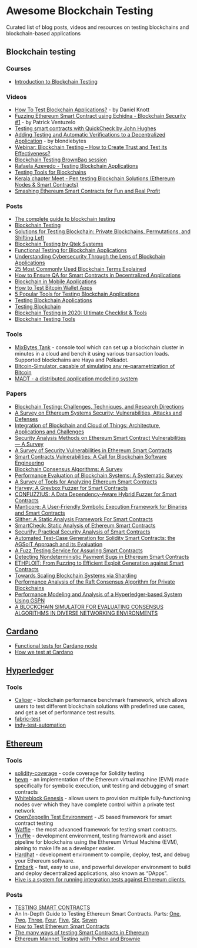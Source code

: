 # Awesome Blockchain Testing
Curated list of blog posts, videos and resources on testing blockchains and blockchain-based applications


## Blockchain testing

### Courses
* [Introduction to Blockchain Testing](https://testautomationu.applitools.com/blockchain-testing/)

### Videos
* [How To Test Blockchain Applications?](https://www.youtube.com/watch?v=iw5nHuA1SUs) - by  Daniel Knott
* [Fuzzing Ethereum Smart Contract using Echidna - Blockchain Security #1](https://www.youtube.com/watch?v=EA8_9x4D3Vk) - by Patrick Ventuzelo
* [Testing smart contracts with QuickCheck by John Hughes](https://www.youtube.com/watch?v=V9_14jjJiuQ)
* [Adding Testing and Automatic Verifications to a Decentralized Application](https://www.youtube.com/watch?v=AB-qBfKL7Q0) - by blondiebytes
* [Webinar: Blockchain Testing – How to Create Trust and Test its Effectiveness?](https://youtu.be/1OKCcfd2awE)
* [Blockchain Testing BrownBag session](https://youtu.be/llylmSbVsjw)
* [Rafaela Azevedo - Testing Blockchain Applications](https://youtu.be/FKoKaugeSBE)
* [Testing Tools for Blockchains](https://youtu.be/1woVse_HhE8)
* [Kerala chapter Meet - Pen testing Blockchain Solutions (Ethereum Nodes & Smart Contracts)](https://youtu.be/ahZ_V6qdBjQ)
* [Smashing Ethereum Smart Contracts for Fun and Real Profit](https://github.com/b-mueller/smashing-smart-contracts?utm_source=pocket_mylist)

### Posts
* [The complete guide to blockchain testing](https://blog.logrocket.com/complete-guide-blockchain-testing/)
* [Blockchain Testing](https://blog.testproject.io/2022/02/15/blockchain-testing/)
* [Solutions for Testing Blockchain: Private Blockchains, Permutations, and Shifting Left](https://www.infoq.com/articles/testing-blockchain-solutions/)
* [Blockchain Testing by Qtek Systems](https://www.qteksystems.com/wp-content/uploads/2019/11/Block_Chain_Testing_Final.pdf)
* [Functional Testing for Blockchain Applications](https://us.nttdata.com/en/-/media/assets/white-paper/404734-blockchain-testing-white-paper.pdf)
* [Understanding Cybersecurity Through the Lens of Blockchain Applications](https://blog.qasource.com/understanding-cybersecurity-through-the-lens-of-blockchain-applications)
* [25 Most Commonly Used Blockchain Terms Explained](https://blog.qasource.com/25-most-commonly-used-blockchain-terms-explained)
* [How to Ensure QA for Smart Contracts in Decentralized Applications](https://blog.qasource.com/how-to-ensure-qa-for-smart-contracts-in-decentralized-applications)
* [Blockchain in Mobile Applications](https://blog.qasource.com/blockchain-in-mobile-applications)
* [How to Test Bitcoin Wallet Apps](https://dzone.com/articles/testing-tips-how-to-test-bitcoin-wallet-apps)
* [5 Popular Tools for Testing Blockchain Applications](https://www.cigniti.com/blog/5-popular-tools-for-testing-blockchain-applications/)
* [Testing Blockchain Applications](https://azevedorafaela.com/2020/12/29/testing-blockchain-applications/)
* [Testing Blockchain](https://qualitestgroup.com/insights/white-paper/testing-blockchain/)
* [Blockchain Testing in 2020: Ultimate Checklist & Tools](https://blog.qatestlab.com/2020/08/04/blockchain-testing-in-2020/)
* [Blockchain Testing Tools](https://testguild.com/blockchain-testing-tools/)

### Tools
* [MixBytes Tank](https://github.com/mixbytes/tank) - console tool which can set up a blockchain cluster in minutes in a cloud and bench it using various transaction loads. Supported blockchains are Haya and Polkadot.
* [Bitcoin-Simulator, capable of simulating any re-parametrization of Bitcoin](https://github.com/arthurgervais/Bitcoin-Simulator)
* [MADT - a distributed application modelling system](https://github.com/dltcspbu/madt)

### Papers
* [Blockchain Testing: Challenges, Techniques, and Research Directions](https://arxiv.org/pdf/2103.10074.pdf)
* [A Survey on Ethereum Systems Security: Vulnerabilities, Attacks and Defenses](https://arxiv.org/pdf/1908.04507.pdf)
* [Integration of Blockchain and Cloud of Things:
Architecture, Applications and Challenges](https://arxiv.org/pdf/1908.09058.pdf)
* [Security Analysis Methods on Ethereum Smart Contract Vulnerabilities — A Survey](https://arxiv.org/pdf/1908.08605.pdf)
* [A Survey of Security Vulnerabilities in Ethereum Smart Contracts](https://arxiv.org/pdf/2105.06974.pdf)
* [Smart Contracts Vulnerabilities: A Call for Blockchain Software Engineering](https://dspace.stir.ac.uk/bitstream/1893/27135/1/smart-contracts-vulnerabilities-3.pdf)
* [Blockchain Consensus Algorithms: A Survey](https://arxiv.org/pdf/2001.07091.pdf)
* [Performance Evaluation of Blockchain Systems: A Systematic Survey](https://ieeexplore.ieee.org/ielx7/6287639/8948470/09129732.pdf)
* [A Survey of Tools for Analyzing Ethereum Smart Contracts](https://publik.tuwien.ac.at/files/publik_278277.pdf)
* [Harvey: A Greybox Fuzzer for Smart Contracts](https://mariachris.github.io/Pubs/FSE-2020-Harvey.pdf)
* [CONFUZZIUS: A Data Dependency-Aware Hybrid Fuzzer for Smart Contracts](https://arxiv.org/pdf/2005.12156.pdf)
* [Manticore: A User-Friendly Symbolic Execution Framework for Binaries and Smart Contracts](https://arxiv.org/pdf/1907.03890.pdf)
* [Slither: A Static Analysis Framework For Smart Contracts](https://arxiv.org/pdf/1908.09878.pdf)
* [SmartCheck: Static Analysis of Ethereum Smart Contracts](https://s-tikhomirov.github.io/assets/papers/smartcheck.pdf)
* [Securify: Practical Security Analysis of Smart Contracts](https://arxiv.org/pdf/1806.01143.pdf)
* [Automated Test-Case Generation for Solidity
Smart Contracts: the AGSolT Approach and its Evaluation](https://arxiv.org/pdf/2102.08864.pdf)
* [A Fuzz Testing Service for Assuring Smart Contracts](https://scholars.cityu.edu.hk/files/47679267/qrsc2019_mei_ashraf_jiang_chan.pdf)
* [Detecting Nondeterministic Payment Bugs in Ethereum Smart Contracts](https://dl.acm.org/doi/pdf/10.1145/3360615)
* [ETHPLOIT: From Fuzzing to Efficient Exploit Generation against Smart Contracts](https://siqima.me/publications/saner20b.pdf)
* [Towards Scaling Blockchain Systems via Sharding](https://arxiv.org/pdf/1804.00399.pdf)
* [Performance Analysis of the Raft Consensus
Algorithm for Private Blockchains](https://arxiv.org/pdf/1808.01081.pdf)
* [Performance Modeling and Analysis of a Hyperledger-based System Using GSPN](https://arxiv.org/pdf/2002.03109.pdf)
* [A BLOCKCHAIN SIMULATOR FOR EVALUATING CONSENSUS ALGORITHMS IN DIVERSE NETWORKING ENVIRONMENTS](https://digitalcommons.odu.edu/cgi/viewcontent.cgi?article=1050&context=vmasc_pubs)

## [Cardano](https://cardano.org/)
* [Functional tests for Cardano node](https://github.com/input-output-hk/cardano-node-tests)
* [How we test at Cardano](https://iohk.io/en/blog/posts/2017/08/30/how-we-test-cardano/)

## [Hyperledger](https://www.hyperledger.org/)

### Tools
* [Caliper](https://github.com/hyperledger/caliper) - blockchain performance benchmark framework, which allows users to test different blockchain solutions with predefined use cases, and get a set of performance test results.
* [fabric-test](https://github.com/hyperledger/fabric-test)
* [indy-test-automation](https://github.com/hyperledger/indy-test-automation)


## [Ethereum](https://ethereum.org/en/)

### Tools
* [solidity-coverage](https://github.com/sc-forks/solidity-coverage) - code coverage for Solidity testing
* [hevm](https://github.com/dapphub/dapptools/tree/master/src/hevm) - an implementation of the Ethereum virtual machine (EVM) made specifically for symbolic execution, unit testing and debugging of smart contracts
* [Whiteblock Genesis](https://github.com/whiteblock/genesis) - allows users to provision multiple fully-functioning nodes over which they have complete control within a private test network
* [OpenZeppelin Test Environment](https://github.com/OpenZeppelin/openzeppelin-test-environment) - JS based framework for smart contract testing
* [Waffle](https://github.com/EthWorks/Waffle) - the most advanced framework for testing smart contracts.
* [Truffle](https://www.trufflesuite.com/docs/truffle/overview) - development environment, testing framework and asset pipeline for blockchains using the Ethereum Virtual Machine (EVM), aiming to make life as a developer easier. 
* [Hardhat](https://hardhat.org/) - development environment to compile, deploy, test, and debug your Ethereum software. 
* [Embark](https://framework.embarklabs.io/docs/contracts_testing.html) -  fast, easy to use, and powerful developer environment to build and deploy decentralized applications, also known as “DApps”.
* [Hive is a system for running integration tests against Ethereum clients.](https://github.com/ethereum/hive/blob/master/docs/overview.md)

### Posts
* [TESTING SMART CONTRACTS](https://ethereum.org/en/developers/docs/smart-contracts/testing/)
* An In-Depth Guide to Testing Ethereum Smart Contracts. Parts: [One](https://iamdefinitelyahuman.medium.com/an-in-depth-guide-to-testing-ethereum-smart-contracts-2e41b2770297), [Two](https://iamdefinitelyahuman.medium.com/an-in-depth-guide-to-testing-ethereum-smart-contracts-d403574a8c42), [Three](https://iamdefinitelyahuman.medium.com/an-in-depth-guide-to-testing-ethereum-smart-contracts-3e07b8c38755), [Four](https://iamdefinitelyahuman.medium.com/an-in-depth-guide-to-testing-ethereum-smart-contracts-fd699e3087e6), [Five](https://iamdefinitelyahuman.medium.com/an-in-depth-guide-to-testing-ethereum-smart-contracts-31534a48e177), [Six](https://iamdefinitelyahuman.medium.com/an-in-depth-guide-to-testing-ethereum-smart-contracts-2236902bf826), [Seven](https://iamdefinitelyahuman.medium.com/an-in-depth-guide-to-testing-ethereum-smart-contracts-ff061e79bb86)
* [How to Test Ethereum Smart Contracts](https://betterprogramming.pub/how-to-test-ethereum-smart-contracts-35abc8fa199d)
* [The many ways of testing Smart Contracts in Ethereum](https://www.innoq.com/en/blog/testing-ethereum/)
* [Ethereum Mainnet Testing with Python and Brownie](https://iamdefinitelyahuman.medium.com/ethereum-mainnet-testing-with-python-and-brownie-82a61dee0222)
